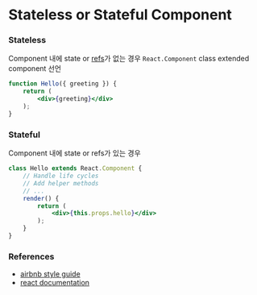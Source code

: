 # Stateless or Stateful Component

### Stateless
Component 내에 state or [refs](https://facebook.github.io/react/docs/more-about-refs.html)가 없는 경우
`React.Component` class extended component 선언
```jsx
function Hello({ greeting }) {
    return (
        <div>{greeting}</div>
    );
}
```


### Stateful
Component 내에 state or refs가 있는 경우
```jsx
class Hello extends React.Component {
    // Handle life cycles
    // Add helper methods
    // ...
    render() {
        return (
            <div>{this.props.hello}</div>
        );
    }
}
```


### References
* [airbnb style guide](https://github.com/airbnb/javascript/tree/master/react#class-vs-reactcreateclass-vs-stateless)
* [react documentation](https://facebook.github.io/react/docs/reusable-components.html#stateless-functions)
